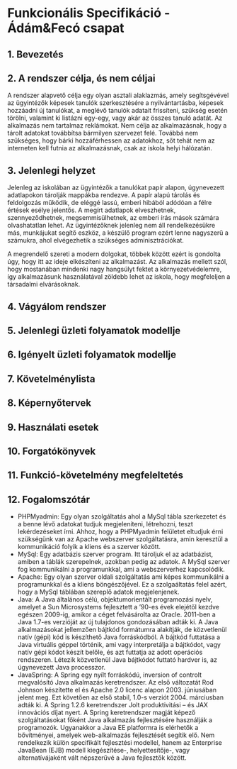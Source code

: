 # Funkcionális Specifikáció - Ádám&Fecó csapat

## 1. Bevezetés

## 2. A rendszer célja, és nem céljai

A rendszer alapvető célja egy olyan asztali alaklazmás, amely segítsgévével az ügyintézők képesek tanulók szerkesztésére a nyilvántartásba, képesek hozzáadni új tanulókat, a meglévő tanulók adatait frissíteni, szükség esetén törölni, valamint ki listázni egy-egy, vagy akár az összes tanuló adatát.
Az alkalmazás nem tartalmaz reklámokat. Nem célja az alkalmazásnak, hogy a tárolt adatokat továbbítsa bármilyen szervezet felé.
Továbbá nem szükséges, hogy bárki hozzáférhessen az adatokhoz, sőt tehát nem az interneten kell futnia az alkalmazásnak, csak az iskola helyi hálózatán.

## 3. Jelenlegi helyzet

Jelenleg az iskolában az ügyintézők a tanulókat papír alapon, úgynevezett adatlapokon tárolják mappákba rendezve. A papír alapú tárolás és feldolgozás működik, de eléggé lassú, emberi hibából adódóan a félre értések esélye jelentős. A megírt adatlapok elveszhetnek, szennyeződhetnek, megsemmisülhetnek, az emberi írás mások számára olvashatatlan lehet. 
Az ügyintézőknek jelenleg nem áll rendelkezésükre más, munkájukat segítő eszköz, a készülő program ezért lenne nagyszerű a számukra, ahol elvégezhetik a szükséges adminisztrációkat. 

A megrendelő szereti a modern dolgokat, többek között ezért is gondolta úgy, hogy itt az ideje elkészíteni az alkalmazást.
Az alkalmazás mellett szól, hogy mostanában mindenki nagy hangsúlyt fektet a környezetvédelemre, így alkalmazásunk használatával zöldebb lehet az iskola, hogy megfeleljen a társadalmi elvárásoknak. 

## 4. Vágyálom rendszer

## 5. Jelenlegi üzleti folyamatok modellje

## 6. Igényelt üzleti folyamatok modellje

## 7. Követelménylista

## 8. Képernyőtervek

## 9. Használati esetek

## 10. Forgatókönyvek

## 11. Funkció-követelmény megfeleltetés 

## 12. Fogalomszótár

- PHPMyadmin: Egy olyan szolgáltatás ahol a MySql tábla szerkezetet és a benne lévő adatokat tudjuk megjeleníteni, létrehozni, teszt lekérdezéseket írni. Ahhoz, hogy a PHPMyadmin felületet eltudjuk érni szükségünk van az Apache webszerver szolgáltatásra, amin keresztül a kommunikáció folyik a kliens és a szerver között. 
- MySql: Egy adatbázis szerver program. Itt tároljuk el az adatbázist, amiben a táblák szerepelnek, azokban pedig az adatok. A MySql szerver fog kommunikálni a programunkkal, ami a webszerverhez kapcsolódik.
- Apache: Egy olyan szerver oldali szolgáltatás ami képes kommunikálni a programunkkal és a kliens böngészőjével. Ez a szolgaáltatás felel azért, hogy a MySql táblában szereplő adatok megjelenjenek.
- Java: A Java általános célú, objektumorientált programozási nyelv, amelyet a Sun Microsystems fejlesztett a ’90-es évek elejétől kezdve egészen 2009-ig, amikor a céget felvásárolta az Oracle. 2011-ben a Java 1.7-es verzióját az új tulajdonos gondozásában adták ki.  A Java alkalmazásokat jellemzően bájtkód formátumra alakítják, de közvetlenül natív (gépi) kód is készíthető Java forráskódból. A bájtkód futtatása a Java virtuális géppel történik, ami vagy interpretálja a bájtkódot, vagy natív gépi kódot készít belőle, és azt futtatja az adott operációs rendszeren. Létezik közvetlenül Java bájtkódot futtató hardver is, az úgynevezett Java processzor. 
- JavaSpring: A Spring egy nyílt forráskódú, inversion of controlt megvalósító Java alkalmazás keretrendszer. Az első változatát Rod Johnson készítette el és Apache 2.0 licenc alapon 2003. júniusában jelent meg. Ezt követően az első stabil, 1.0-s verziót 2004. márciusban adták ki. A Spring 1.2.6 keretrendszer Jolt produktivitási – és JAX innovációs díjat nyert. A Spring keretrendszer magját képező szolgáltatásokat főként Java alkalmazás fejlesztésére használják a programozók. Ugyanakkor a Java EE platformra is elérhetők a bővítményei, amelyek web-alkalmazás fejlesztését segítik elő. Nem rendelkezik külön specifikált fejlesztési modellel, hanem az Enterprise JavaBean (EJB) modell kiegészítése-, helyettesítője-, vagy alternatívájaként vált népszerűvé a Java fejlesztők között.
